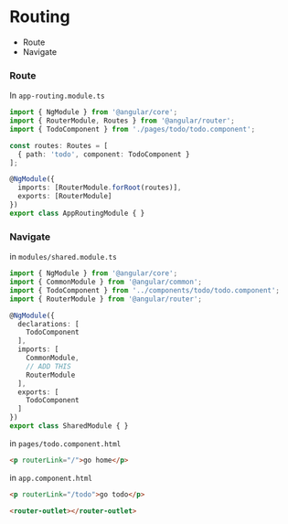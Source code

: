 # Routing
* Route
* Navigate
### Route
In `app-routing.module.ts`
```ts
import { NgModule } from '@angular/core';
import { RouterModule, Routes } from '@angular/router';
import { TodoComponent } from './pages/todo/todo.component';

const routes: Routes = [
  { path: 'todo', component: TodoComponent }
];

@NgModule({
  imports: [RouterModule.forRoot(routes)],
  exports: [RouterModule]
})
export class AppRoutingModule { }
```
### Navigate
in `modules/shared.module.ts`
```ts
import { NgModule } from '@angular/core';
import { CommonModule } from '@angular/common';
import { TodoComponent } from '../components/todo/todo.component';
import { RouterModule } from '@angular/router';

@NgModule({
  declarations: [
    TodoComponent
  ],
  imports: [
    CommonModule,
    // ADD THIS
    RouterModule
  ],
  exports: [
    TodoComponent
  ]
})
export class SharedModule { }
```
in `pages/todo.component.html`
```html
<p routerLink="/">go home</p>
```
in `app.component.html`
```html
<p routerLink="/todo">go todo</p>

<router-outlet></router-outlet>
```
